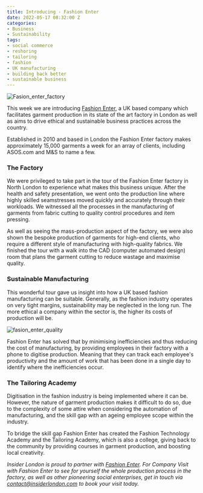 ```yaml
---
title: Introducing - Fashion Enter
date: 2022-05-17 08:32:00 Z
categories:
- Business
- Sustainability
tags:
- social commerce
- reshoring
- tailoring
- fashion
- UK manufacturing
- building back better
- sustainable business
---
```


![Fasion_enter_factory](/uploads/Fasion_enter_factory.jpg)

This week we are introducing [Fashion Enter](https://www.fashion-enter.com/), a UK based company which facilitates garment production in its state of the art factory in London as well as aims to drive ethical and sustainable business practices across the country.

Established in 2010 and based in London the Fashion Enter factory makes approximately 15,000 garments a week for an array of clients, including ASOS.com and M&S to name a few.


### The Factory

We were privileged to take part in the tour of the Fashion Enter factory in North London to experience what makes this business unique. After the health and safety presentation, we went onto the production line where highly skilled seamstresses moved quickly and accurately through their workloads. 
We witnessed all the processes in the manufacturing of garments from fabric cutting to quality control procedures and item pressing. 


As well as seeing the mass-production aspect of the factory, we were also shown the bespoke production of garments for high-end clients, who require a different style of manufacturing with high-quality fabrics. We finished the tour with a walk into the CAD (computer automated design) room that plans the garment cutting to reduce wastage and maximise quality.


### Sustainable Manufacturing

This wonderful tour gave us insight into how a UK based fashion manufacturing can be suitable.
Generally, as the fashion industry operates on very tight margins, sustainability may be neglected in the long run. The more ethical a company within the sector is, the higher its costs of production will be.

![fasion_enter_quality](/uploads/fasion_enter_quality.jpg)

Fashion Enter has solved that by minimising inefficiencies and thus reducing the cost of manufacturing, by providing employees in their factory with a phone to digitise production. Meaning that they can track each employee's productivity and the amount of work that has been done in a single day to identify where the inefficiencies occur. 


### The Tailoring Academy

Digitisation in the fashion industry is being implemented where it can be. However, the nature of garment production makes it difficult to do so, due to the complexity of some attire when considering the automation of manufacturing, and the skill gap with an ageing employee scope within the industry. 

To bridge the skill gap Fashion Enter has created the Fashion Technology Academy and the Tailoring Academy, which is also a college, giving back to the community by providing courses in garment production, and boosting local creativity.




*Insider London is proud to partner with [Fashion Enter](https://www.fashion-enter.com/). For Company Visit with Fashion Enter to see for yourself the whole production process in the factory, as well as other pioneering social enterprises, get in touch via <a href="mailto:contact@insiderlondon.com">contact@insiderlondon.com</a> to book your visit today.*
 




 

